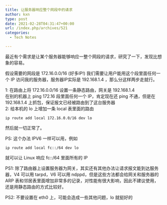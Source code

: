 ```yaml
---
title: 让服务器响应整个网段中的请求
author: kxn
type: post
date: 2021-02-28T04:31:47+00:00
url: /index.php/archives/521
categories:
  - Tech Notes

---
```

最近有个需求是让某个服务器能够响应一整个网段的请求，研究了一下，发现比想象的容易。

假设需要的网段是 172.16.0.0/16 (好多IP!) 我们需要让用户能用这个段里面任何一个 IP 访问我的服务器，服务器IP实际是 192.168.1.4 ，那么分这样两步走就行。

1: 在路由上将 172.16.0.0/16 设置一条静态路由，网关是 192.168.1.4  
在别的机器上 ping 172.16 段里面任何一个 IP，肯定现在还 ping 不通，但是在 192.168.1.4 上抓包，保证报文已经被路由到了这台服务器  
2: 给本机的 lo 上增加一条 local 表里面的路由

    ip route add local 172.16.0.0/16 dev lo

然后就一切正常了。

PS: 这个办法 IPV6 一样可以用，例如

    ip route add local fc::/64 dev lo

就可以让 Linux 响应 fc::/64 里面所有的 IP

PS1: 除了路由器上设置服务器为网关，其实还有其他办法让请求报文能到达服务器，V4 可以用 tarpd，V6 可以用 ndppd，但是这些方法都会给网关和服务器的 ARP 表和邻居表里面增加非常多的记录，对性能有很大影响，因此不建议使用，还是用静态路由的方式比较好。

PS2: 不要设置在 eth0 上，可能会造成一些其他问题，lo 就挺好的